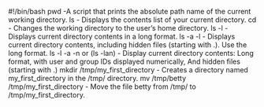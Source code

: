 #!/bin/bash
pwd -A script that prints the absolute path name of the current working directory.
ls - Displays the contents list of your current directory.
cd - Changes the working directory to the user’s home directory.
ls -l - Displays current directory contents in a long format.
ls -a -l - Displays current directory contents, including hidden files (starting with .). Use the long format.
ls -l -a -n or (ls -lan) - Display current directory contents: Long format, with user and group IDs displayed numerically, And hidden files (starting with .)
mkdir /tmp/my_first_directory - Creates a directory named my_first_directory in the /tmp/ directory.
mv /tmp/betty /tmp/my_first_directory - Move the file betty from /tmp/ to /tmp/my_first_directory.

